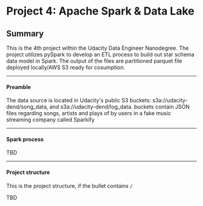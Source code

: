 # Project 4: Apache Spark & Data Lake

## Summary
This is the 4th project within the Udacity Data Engineer Nanodegree.
The project utilizes pySpark to develop an ETL process to build out star schema data model in Spark.
The output of the files are partitioned parquet file deployed locally/AWS S3 ready for cosumption.

--------------------------------------------

#### Preamble
The data source is located in Udacity's public S3 buckets: s3a://udacity-dend/song_data, and s3a://udacity-dend/log_data. buckets contain JSON files regarding songs, artists and plays of by users in a fake music streaming company called Sparkify

--------------------------------------------
#### Spark process

TBD

-------------------------
#### Project structure
This is the project structure, if the bullet contains ``/`` <br>

TBD
